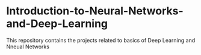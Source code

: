 # Introduction-to-Neural-Networks-and-Deep-Learning
This repository contains the projects related to basics of Deep Learning and Nneual Networks
